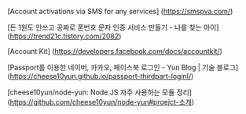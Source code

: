 [Account activations via SMS for any services] (https://smspva.com/)

[돈 1원도 안쓰고 공짜로 폰번호 문자 인증 서비스 만들기 - 나를 찾는 아이] (https://trend21c.tistory.com/2082)

[Account Kit] (https://developers.facebook.com/docs/accountkit/)

[Passport를 이용한 네이버, 카카오, 페이스북 로그인 - Yun Blog | 기술 블로그] (https://cheese10yun.github.io/passport-thirdpart-loginl/)

[cheese10yun/node-yun: Node.JS 자주 사용하는 모듈 정리] (https://github.com/cheese10yun/node-yun#proejct-소개)

